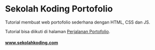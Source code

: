 # Sekolah Koding Portofolio

Tutorial membuat web portofolio sederhana dengan HTML, CSS dan JS.

Tutorial bisa diikuti di halaman [Perjalanan Portofolio](https://www.sekolahkoding.com/perjalanan/portofolio).

#### www.sekolahkoding.com

